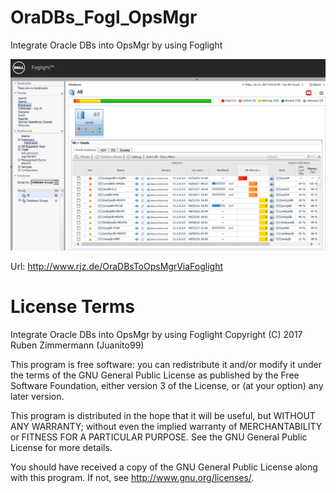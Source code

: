 # OraDBs_Fogl_OpsMgr

Integrate Oracle DBs into OpsMgr by using Foglight

![FoglightDatabase](https://raw.githubusercontent.com/Juanito99/OraDBs_Fogl_OpsMgr/master/PicturesForGitWebSite/Foglight_Database_Screen.png)


Url: http://www.rjz.de/OraDBsToOpsMgrViaFoglight




# License Terms

Integrate Oracle DBs into OpsMgr by using Foglight
Copyright (C) 2017 Ruben Zimmermann (Juanito99)

This program is free software: you can redistribute it and/or modify
it under the terms of the GNU General Public License as published by
the Free Software Foundation, either version 3 of the License, or
(at your option) any later version.

This program is distributed in the hope that it will be useful,
but WITHOUT ANY WARRANTY; without even the implied warranty of
MERCHANTABILITY or FITNESS FOR A PARTICULAR PURPOSE.  See the
GNU General Public License for more details.

You should have received a copy of the GNU General Public License
along with this program.  If not, see <http://www.gnu.org/licenses/>.